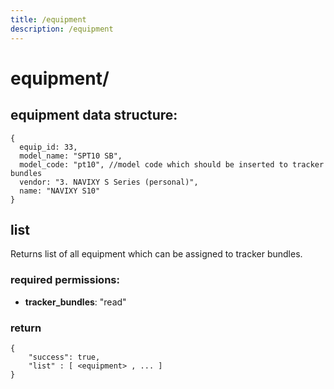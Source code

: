 ```yaml
---
title: /equipment
description: /equipment
---
```


# equipment/

## equipment data structure:

```json5
{
  equip_id: 33, 
  model_name: "SPT10 SB", 
  model_code: "pt10", //model code which should be inserted to tracker bundles
  vendor: "3. NAVIXY S Series (personal)",
  name: "NAVIXY S10"
}
```
    
## list

Returns list of all equipment which can be assigned to tracker bundles. 

### required permissions:

*   **tracker_bundles**: "read"

### return

```json5
{
    "success": true,
    "list" : [ <equipment> , ... ] 
}
```